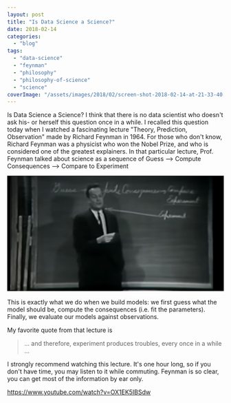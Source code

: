 ```yaml
---
layout: post
title: "Is Data Science a Science?"
date: 2018-02-14
categories: 
  - "blog"
tags: 
  - "data-science"
  - "feynman"
  - "philosophy"
  - "philosophy-of-science"
  - "science"
coverImage: "/assets/images/2018/02/screen-shot-2018-02-14-at-21-33-40.png"
---
```


Is Data Science a Science? I think that there is no data scientist who doesn't ask his- or herself this question once in a while. I recalled this question today when I watched a fascinating lecture "Theory,  Prediction, Observation" made by Richard Feynman in 1964.  For those who don't know, Richard Feynman was a physicist who won the Nobel Prize, and who is considered one of the greatest explainers. In that particular lecture, Prof. Feynman talked about science as a sequence of  Guess ⟶ Compute Consequences ⟶ Compare to Experiment

![Richard Feynman in front of a blackboard that says: Guess ⟶ Compute Consequences ⟶ Compare to Experiment](/assets/images/2018/02/screen-shot-2018-02-14-at-21-42-36.png)

This is exactly what we do when we build models: we first guess what the model should be, compute the consequences (i.e. fit the parameters). Finally, we evaluate our models against observations.

My favorite quote from that lecture is

> ... and therefore, experiment produces troubles, every once in a while ...

I strongly recommend watching this lecture. It's one hour long, so if you don't have time, you may listen to it while commuting. Feynman is so clear, you can get most of the information by ear only.

 

https://www.youtube.com/watch?v=OX1EK5IBSdw
